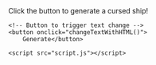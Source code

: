 <html lang="en">

<head>
    <meta charset="UTF-8">
    <meta name="viewport" content="width=device-width, 
                 initial-scale=1.0">
    <title>Change Label Text - innerHTML</title>
</head>

<body>
    <!-- HTML label with an ID -->
    <label id="labelWithHTML">Click the button to generate a cursed ship!          </label>

    <!-- Button to trigger text change -->
    <button onclick="changeTextWithHTML()">
        Generate</button>

    <script src="script.js"></script>
</body>

</html>
